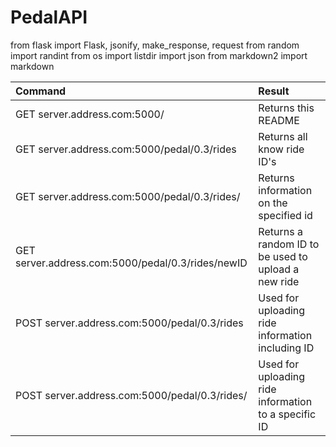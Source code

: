 PedalAPI
========

from flask import Flask, jsonify, make_response, request
from random import randint
from os import listdir
import json
from markdown2 import markdown

| Command                                           | Result                                               |
| :--------                                         | :-------                                             |
| GET server.address.com:5000/                      | Returns this README                                  |
| GET server.address.com:5000/pedal/0.3/rides       | Returns all know ride ID's                           |
| GET server.address.com:5000/pedal/0.3/rides/<ID>  | Returns information on the specified id              |
| GET server.address.com:5000/pedal/0.3/rides/newID | Returns a random ID to be used to upload a new ride  |
| POST server.address.com:5000/pedal/0.3/rides      | Used for uploading ride information including ID     |
| POST server.address.com:5000/pedal/0.3/rides/<ID> | Used for uploading ride information to a specific ID |


